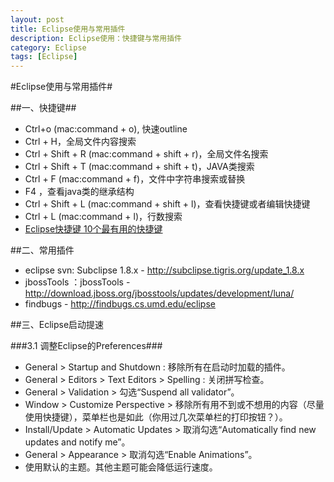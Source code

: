 ```yaml
---
layout: post
title: Eclipse使用与常用插件
description: Eclipse使用：快捷键与常用插件
category: Eclipse
tags: [Eclipse]
---
```

#Eclipse使用与常用插件#

##一、快捷键##


* Ctrl+o (mac:command + o), 快速outline
* Ctrl + H，全局文件内容搜索
* Ctrl + Shift + R (mac:command + shift + r)，全局文件名搜索
* Ctrl + Shift + T (mac:command + shift + t)，JAVA类搜索
* Ctrl + F (mac:command + f)，文件中字符串搜索或替换
* F4 ，查看java类的继承结构
* Ctrl + Shift + L (mac:command + shift + l)，查看快捷键或者编辑快捷键
* Ctrl + L (mac:command + l)，行数搜索
* [Eclipse快捷键 10个最有用的快捷键](http://www.open-open.com/bbs/view/1320934157953/)


##二、常用插件

* eclipse svn: Subclipse 1.8.x  -  http://subclipse.tigris.org/update_1.8.x
* jbossTools ：jbossTools   -  http://download.jboss.org/jbosstools/updates/development/luna/
* findbugs - http://findbugs.cs.umd.edu/eclipse


##三、Eclipse启动提速

###3.1 调整Eclipse的Preferences###

* General > Startup and Shutdown : 移除所有在启动时加载的插件。
* General > Editors > Text Editors > Spelling : 关闭拼写检查。
* General > Validation > 勾选“Suspend all validator”。
* Window > Customize Perspective > 移除所有用不到或不想用的内容（尽量使用快捷键），菜单栏也是如此（你用过几次菜单栏的打印按钮？）。
* Install/Update > Automatic Updates > 取消勾选“Automatically find new updates and notify me”。
* General > Appearance > 取消勾选“Enable Animations”。
* 使用默认的主题。其他主题可能会降低运行速度。
